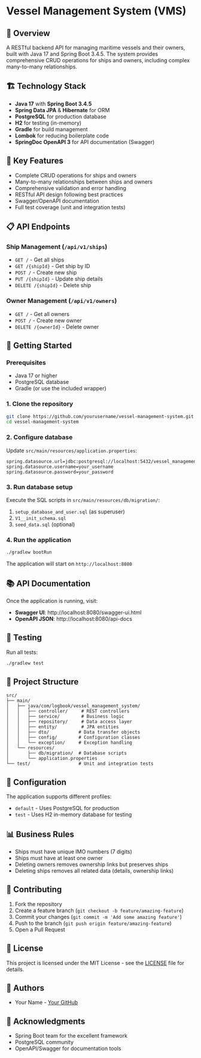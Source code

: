 # Vessel Management System (VMS)

## 🚢 Overview
A RESTful backend API for managing maritime vessels and their owners, built with Java 17 and Spring Boot 3.4.5. The system provides comprehensive CRUD operations for ships and owners, including complex many-to-many relationships.

## 🏗️ Technology Stack
- **Java 17** with **Spring Boot 3.4.5**
- **Spring Data JPA** & **Hibernate** for ORM
- **PostgreSQL** for production database
- **H2** for testing (in-memory)
- **Gradle** for build management
- **Lombok** for reducing boilerplate code
- **SpringDoc OpenAPI 3** for API documentation (Swagger)

## 🎯 Key Features
- Complete CRUD operations for ships and owners
- Many-to-many relationships between ships and owners
- Comprehensive validation and error handling
- RESTful API design following best practices
- Swagger/OpenAPI documentation
- Full test coverage (unit and integration tests)

## 📋 API Endpoints

### Ship Management (`/api/v1/ships`)
- `GET /` - Get all ships
- `GET /{shipId}` - Get ship by ID
- `POST /` - Create new ship
- `PUT /{shipId}` - Update ship details
- `DELETE /{shipId}` - Delete ship

### Owner Management (`/api/v1/owners`)
- `GET /` - Get all owners
- `POST /` - Create new owner
- `DELETE /{ownerId}` - Delete owner

## 🚀 Getting Started

### Prerequisites
- Java 17 or higher
- PostgreSQL database
- Gradle (or use the included wrapper)

### 1. Clone the repository
```bash
git clone https://github.com/yourusername/vessel-management-system.git
cd vessel-management-system
```

### 2. Configure database
Update `src/main/resources/application.properties`:
```properties
spring.datasource.url=jdbc:postgresql://localhost:5432/vessel_management_system
spring.datasource.username=your_username
spring.datasource.password=your_password
```

### 3. Run database setup
Execute the SQL scripts in `src/main/resources/db/migration/`:
1. `setup_database_and_user.sql` (as superuser)
2. `V1__init_schema.sql`
3. `seed_data.sql` (optional)

### 4. Run the application
```bash
./gradlew bootRun
```

The application will start on `http://localhost:8080`

## 📚 API Documentation
Once the application is running, visit:
- **Swagger UI**: http://localhost:8080/swagger-ui.html
- **OpenAPI JSON**: http://localhost:8080/api-docs

## 🧪 Testing
Run all tests:
```bash
./gradlew test
```

## 📁 Project Structure
```
src/
├── main/
│   ├── java/com/logbook/vessel_management_system/
│   │   ├── controller/     # REST controllers
│   │   ├── service/        # Business logic
│   │   ├── repository/     # Data access layer
│   │   ├── entity/         # JPA entities
│   │   ├── dto/           # Data transfer objects
│   │   ├── config/        # Configuration classes
│   │   └── exception/     # Exception handling
│   └── resources/
│       ├── db/migration/  # Database scripts
│       └── application.properties
└── test/                  # Unit and integration tests
```

## 🔧 Configuration
The application supports different profiles:
- `default` - Uses PostgreSQL for production
- `test` - Uses H2 in-memory database for testing

## 📊 Business Rules
- Ships must have unique IMO numbers (7 digits)
- Ships must have at least one owner
- Deleting owners removes ownership links but preserves ships
- Deleting ships removes all related data (details, ownership links)

## 🤝 Contributing
1. Fork the repository
2. Create a feature branch (`git checkout -b feature/amazing-feature`)
3. Commit your changes (`git commit -m 'Add some amazing feature'`)
4. Push to the branch (`git push origin feature/amazing-feature`)
5. Open a Pull Request

## 📄 License
This project is licensed under the MIT License - see the [LICENSE](LICENSE) file for details.

## 👥 Authors
- Your Name - [Your GitHub](https://github.com/yourusername)

## 🙏 Acknowledgments
- Spring Boot team for the excellent framework
- PostgreSQL community
- OpenAPI/Swagger for documentation tools